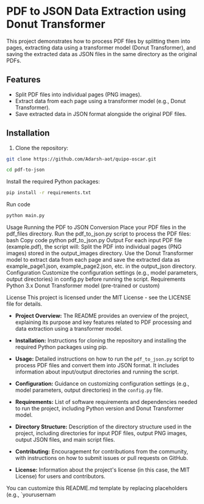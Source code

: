 # PDF to JSON Data Extraction using Donut Transformer

This project demonstrates how to process PDF files by splitting them into pages, extracting data using a transformer model (Donut Transformer), and saving the extracted data as JSON files in the same directory as the original PDFs.

## Features

- Split PDF files into individual pages (PNG images).
- Extract data from each page using a transformer model (e.g., Donut Transformer).
- Save extracted data in JSON format alongside the original PDF files.

## Installation

1. Clone the repository:

```bash
git clone https://github.com/Adarsh-aot/quipo-oscar.git
```
```bash
cd pdf-to-json
```


Install the required Python packages:
```bash 
pip install -r requirements.txt
```

Run code 

```bash
python main.py
```


Usage
Running the PDF to JSON Conversion
Place your PDF files in the pdf_files directory.
Run the pdf_to_json.py script to process the PDF files:
bash
Copy code
python pdf_to_json.py
Output
For each input PDF file (example.pdf), the script will:
Split the PDF into individual pages (PNG images) stored in the output_images directory.
Use the Donut Transformer model to extract data from each page and save the extracted data as example_page1.json, example_page2.json, etc. in the output_json directory.
Configuration
Customize the configuration settings (e.g., model parameters, output directories) in config.py before running the script.
Requirements
Python 3.x
Donut Transformer model (pre-trained or custom)

License
This project is licensed under the MIT License - see the LICENSE file for details.



- **Project Overview:** The README provides an overview of the project, explaining its purpose and key features related to PDF processing and data extraction using a transformer model.
  
- **Installation:** Instructions for cloning the repository and installing the required Python packages using pip.

- **Usage:** Detailed instructions on how to run the `pdf_to_json.py` script to process PDF files and convert them into JSON format. It includes information about input/output directories and running the script.

- **Configuration:** Guidance on customizing configuration settings (e.g., model parameters, output directories) in the `config.py` file.

- **Requirements:** List of software requirements and dependencies needed to run the project, including Python version and Donut Transformer model.

- **Directory Structure:** Description of the directory structure used in the project, including directories for input PDF files, output PNG images, output JSON files, and main script files.

- **Contributing:** Encouragement for contributions from the community, with instructions on how to submit issues or pull requests on GitHub.

- **License:** Information about the project's license (in this case, the MIT License) for users and contributors.

You can customize this README.md template by replacing placeholders (e.g., `yourusernam